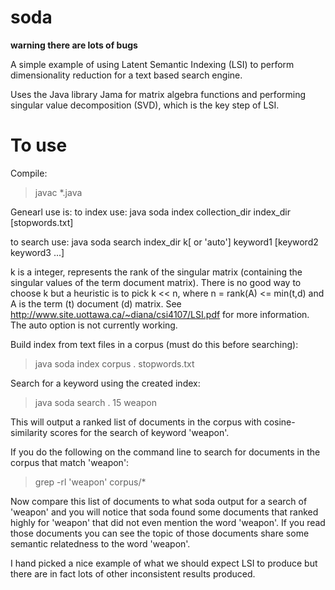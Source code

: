 soda
====

**warning there are lots of bugs**

A simple example of using Latent Semantic Indexing (LSI) to perform dimensionality reduction for a text based search engine.  

Uses the Java library Jama for matrix algebra functions and performing singular value decomposition (SVD), which is the key step of LSI.  


To use
======

Compile:
> javac *.java

Genearl use is:
to index use: java soda index collection_dir index_dir [stopwords.txt]

to search use: java soda search index_dir k[ or 'auto'] keyword1 [keyword2 keyword3 ...]

k is a integer, represents the rank of the singular matrix (containing the singular values of the term document matrix). There is no good way to choose k but a heuristic is to pick k << n, where n = rank(A) <= min(t,d) and A is the term (t) document (d) matrix. See http://www.site.uottawa.ca/~diana/csi4107/LSI.pdf for more information. The auto option is not currently working.

Build index from text files in a corpus (must do this before searching):
> java soda index corpus . stopwords.txt

Search for a keyword using the created index:
> java soda search . 15 weapon

This will output a ranked list of documents in the corpus with cosine-similarity scores for the search of keyword 'weapon'.

If you do the following on the command line to search for documents in the corpus that match 'weapon':
> grep -rl 'weapon' corpus/*

Now compare this list of documents to what soda output for a search of 'weapon' and you will notice that soda found some documents that ranked highly for 'weapon' that did not even mention the word 'weapon'. If you read those documents you can see the topic of those documents share some semantic relatedness to the word 'weapon'. 

I hand picked a nice example of what we should expect LSI to produce but there are in fact lots of other inconsistent results produced. 


